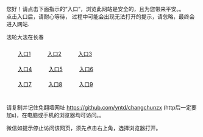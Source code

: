 您好！请点击下面指示的“入口”，浏览此网站是安全的，且为您带来平安。。 <br/>
点击入口后，请耐心等待， 过程中可能会出现无法打开的提示，请忽略，最终会进入网站. </br>

法轮大法在长春<br/>
<div style="padding:10px"><a style="margin:20px" target="_blank" href="https://d134by17szu9fg.cloudfront.net/2Qpsp?qhlxskrg" id="ccLink1" rel="nofollow">入口1</a> <a target="_blank" style="margin:20px" href="https://d36xtvvtcs31l3.cloudfront.net/2Qpsp?oqipxrte" id="ccLink2" rel="nofollow">入口2</a> <a style="margin:20px" target="_blank" href="https://d2so13of3jftjj.cloudfront.net/2Qpsp?pkocn" id="ccLink3" rel="nofollow">入口3</a></div>

<div style="padding:10px" ><a style="margin:20px" target="_blank" href="https://d134by17szu9fg.cloudfront.net/2Qpsp?qhlxskrg" id="ccLink4" rel="nofollow">入口4</a> <a style="margin:20px" href="https://d36xtvvtcs31l3.cloudfront.net/2Qpsp?oqipxrte" target="_blank" id="ccLink5" rel="nofollow">入口5</a> <a style="margin:20px" href="https://d2so13of3jftjj.cloudfront.net/2Qpsp?pkocn" target="_blank" id="ccLink6" rel="nofollow">入口6</a></div>

<div style="padding:10px"><a style="margin:20px" target="_blank" href="https://d134by17szu9fg.cloudfront.net/2Qpsp?qhlxskrg" id="ccLink7" rel="nofollow">入口7</a> <a style="margin:20px" href="https://d36xtvvtcs31l3.cloudfront.net/2Qpsp?oqipxrte" target="_blank" id="ccLink8" rel="nofollow">入口8</a> <a style="margin:20px" target="_blank" href="https://d2so13of3jftjj.cloudfront.net/2Qpsp?pkocn" id="ccLink9" rel="nofollow">入口9</a></div>

<br/>



请复制并记住免翻墙网址 https://github.com/yntd/changchunzx (http后一定要加s)，在电脑或手机的浏览器均可访问。。<br/>

微信如提示停止访问该网页，须先点击右上角，选择浏览器打开。

